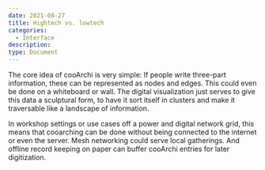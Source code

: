 ```yaml
---
date: 2021-08-27
title: Hightech vs. lowtech
categories:
  - Interface
description: 
type: Document
---
```


The core idea of cooArchi is very simple: If people write three-part information, these can be represented as nodes and edges. This could even be done on a whiteboard or wall. The digital visualization just serves to give this data a sculptural form, to have it sort itself in clusters and make it traversable like a landscape of information. 

In workshop settings or use cases off a power and digital network grid, this means that cooarching can be done without being connected to the internet or even the server. Mesh networking could serve local gatherings. And offline record keeping on paper can buffer cooArchi entries for later digitization.
